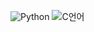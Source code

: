 <!-- 언어 -->
![Python](https://img.shields.io/badge/Python-3776AB?style=flat-square&logo=python&logoColor=white)
![C언어](https://img.shields.io/badge/C언어-A8B9CC?style=flat-square&logo=c&logoColor=black)
